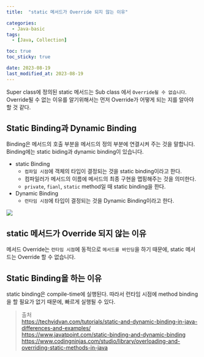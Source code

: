 ```yaml
---
title:  "static 메서드가 Override 되지 않는 이유"

categories:
  - Java-basic
tags:
  - [Java, Collection]

toc: true
toc_sticky: true

date: 2023-08-19
last_modified_at: 2023-08-19
---
```


Super class에 정의된 static 메서드는 Sub class 에서 `Override될 수 없습니다`.
Override될 수 없는 이유를 알기위해서는 먼저 Override가 어떻게 되는 지를 알아야 할 것 같다.

## Static Binding과 Dynamic Binding

Binding은 메서드의 호출 부분을 메서드의 정의 부분에 연결시켜 주는 것을 말합니다.
Binding에는 static biding과 dynamic binding이 있습니다.

- static Binding 
   - `컴파일 시점`에 객체의 타입이 결정되는 것을 static binding이라고 한다.
   - 컴파일러가 메서드의 이름에 메서드의 최종 구현을 맵핑해주는 것을 의미한다.
   - `private`, `fianl`, `static` method일 때 static binding을 한다.
- Dynamic Binding
   - `런타임 시점`에 타입이 결정되는 것을 Dynamic Binding이라고 한다.

![](https://techvidvan.com/tutorials/wp-content/uploads/sites/2/2020/04/java-static-vs-dynamic-binding.jpg)


## static 메서드가 Override 되지 않는 이유

메서드 Override는 `런타임 시점`에 동적으로 `메서드를 바인딩`을 하기 때문에, static 메서드는 Override 할 수 없습니다.

## Static Binding을 하는 이유

static binding은 compile-time에 실행된다.  따라서 런타임 시점에 method binding을 할 필요가 없기 때문에, 빠르게 실행될 수 있다.

> 출처  
> https://techvidvan.com/tutorials/static-and-dynamic-binding-in-java-differences-and-examples/  
> https://www.javatpoint.com/static-binding-and-dynamic-binding  
> https://www.codingninjas.com/studio/library/overloading-and-overriding-static-methods-in-java